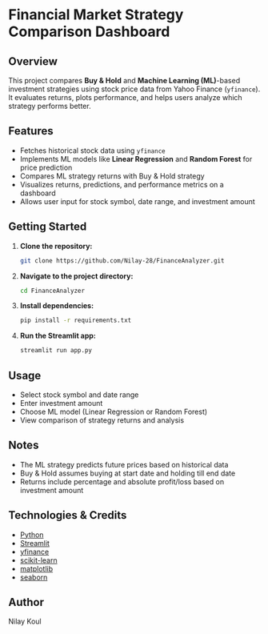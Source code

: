 # Financial Market Strategy Comparison Dashboard

## Overview
This project compares **Buy & Hold** and **Machine Learning (ML)**-based investment strategies using stock price data from Yahoo Finance (`yfinance`).  
It evaluates returns, plots performance, and helps users analyze which strategy performs better.

## Features
- Fetches historical stock data using `yfinance`
- Implements ML models like **Linear Regression** and **Random Forest** for price prediction
- Compares ML strategy returns with Buy & Hold strategy
- Visualizes returns, predictions, and performance metrics on a dashboard
- Allows user input for stock symbol, date range, and investment amount

## Getting Started

1. **Clone the repository:**
   ```bash
   git clone https://github.com/Nilay-28/FinanceAnalyzer.git
2. **Navigate to the project directory:**
   ```bash
   cd FinanceAnalyzer
3. **Install dependencies:**
   ```bash
   pip install -r requirements.txt
4. **Run the Streamlit app:**
   ```bash
   streamlit run app.py

## Usage

- Select stock symbol and date range  
- Enter investment amount  
- Choose ML model (Linear Regression or Random Forest)  
- View comparison of strategy returns and analysis  

## Notes

- The ML strategy predicts future prices based on historical data  
- Buy & Hold assumes buying at start date and holding till end date  
- Returns include percentage and absolute profit/loss based on investment amount

## Technologies & Credits

- [Python](https://www.python.org/)
- [Streamlit](https://streamlit.io/)
- [yfinance](https://github.com/ranaroussi/yfinance)
- [scikit-learn](https://scikit-learn.org/)
- [matplotlib](https://matplotlib.org/)
- [seaborn](https://seaborn.pydata.org/)

## Author

Nilay Koul
